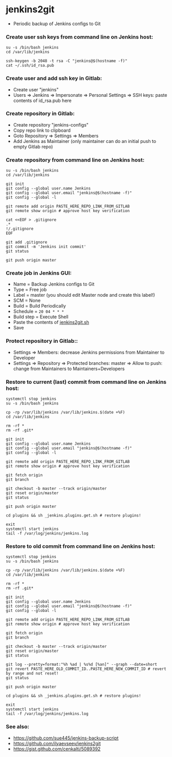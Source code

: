 # jenkins2git

* Periodic backup of Jenkins configs to Git

### Create user ssh keys from command line on Jenkins host:

```
su -s /bin/bash jenkins
cd /var/lib/jenkins

ssh-keygen -b 2048 -t rsa -C "jenkins@$(hostname -f)"
cat ~/.ssh/id_rsa.pub
```

### Create user and add ssh key in Gitlab:

* Create user "jenkins"
* Users => Jenkins => Impersonate => Personal Settings => SSH keys: paste contents of id_rsa.pub here

### Create repository in Gitlab:

* Create repository "jenkins-configs"
* Copy repo link to clipboard
* Goto Repository => Settings => Members
* Add Jenkins as Maintainer (only maintainer can do an initial push to empty Gitlab repo)

### Create repository from command line on Jenkins host:

```
su -s /bin/bash jenkins
cd /var/lib/jenkins

git init
git config --global user.name Jenkins
git config --global user.email "jenkins@$(hostname -f)"
git config --global -l

git remote add origin PASTE_HERE_REPO_LINK_FROM_GITLAB
git remote show origin # approve host key verification

cat <<EOF > .gitignore
.*
!/.gitignore
EOF

git add .gitignore
git commit -m 'Jenkins init commit'
git status

git push origin master
```

### Create job in Jenkins GUI:

* Name = Backup Jenkins configs to Git
* Type = Free job
* Label = master (you should edit Master node and create this label!)
* SCM = None
* Build = Build Periodically
* Schedule = `20 04 * * *`
* Build step = Execute Shell
* Paste the contents of [jenkins2git.sh](jenkins2git.sh)
* Save

### Protect repository in Gitlab::

* Settings => Members: decrease Jenkins permissions from Maintainer to Developer
* Settings => Repository => Protected branches: master => Allow to push: change from Maintainers to Maintainers+Developers

### Restore to current (last) commit from command line on Jenkins host:

```
systemctl stop jenkins
su -s /bin/bash jenkins

cp -rp /var/lib/jenkins /var/lib/jenkins.$(date +%F)
cd /var/lib/jenkins

rm -rf *
rm -rf .git*

git init
git config --global user.name Jenkins
git config --global user.email "jenkins@$(hostname -f)"
git config --global -l

git remote add origin PASTE_HERE_REPO_LINK_FROM_GITLAB
git remote show origin # approve host key verification

git fetch origin
git branch

git checkout -b master --track origin/master
git reset origin/master
git status

git push origin master

cd plugins && sh _jenkins.plugins.get.sh # restore plugins!

exit
systemctl start jenkins
tail -f /var/log/jenkins/jenkins.log
```

### Restore to old commit from command line on Jenkins host:

```
systemctl stop jenkins
su -s /bin/bash jenkins

cp -rp /var/lib/jenkins /var/lib/jenkins.$(date +%F)
cd /var/lib/jenkins

rm -rf *
rm -rf .git*

git init
git config --global user.name Jenkins
git config --global user.email "jenkins@$(hostname -f)"
git config --global -l

git remote add origin PASTE_HERE_REPO_LINK_FROM_GITLAB
git remote show origin # approve host key verification

git fetch origin
git branch

git checkout -b master --track origin/master
git reset origin/master
git status

git log --pretty=format:"%h %ad | %s%d [%an]" --graph --date=short
git revert PASTE_HERE_OLD_COMMIT_ID..PASTE_HERE_NEW_COMMIT_ID # revert by range and not reset!
git status

git push origin master

cd plugins && sh _jenkins.plugins.get.sh # restore plugins!

exit
systemctl start jenkins
tail -f /var/log/jenkins/jenkins.log
```

### See also:

* https://github.com/sue445/jenkins-backup-script
* https://github.com/ilyaevseev/jenkins2git
* https://gist.github.com/cenkalti/5089392
